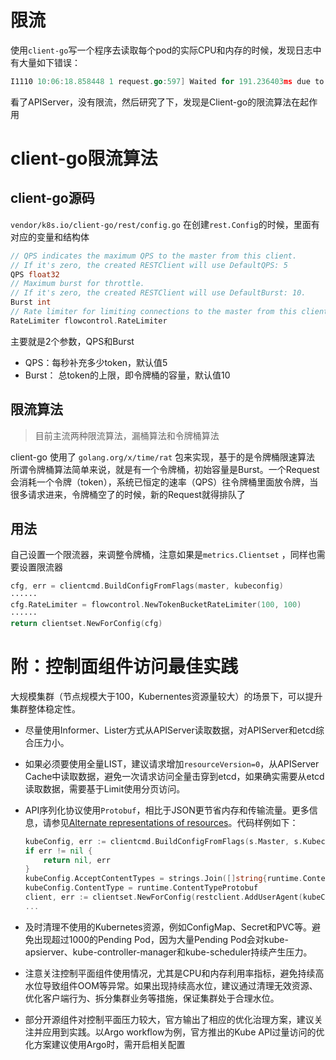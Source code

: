 # 限流

使用`client-go`写一个程序去读取每个pod的实际CPU和内存的时候，发现日志中有大量如下错误：

```go
I1110 10:06:18.858448 1 request.go:597] Waited for 191.236403ms due to client-side throttling, not priority and fairness, request: GET:https://xxx.xxx.xxx.xxx:443/apis/metrics.k8s.io/v1beta1/namespaces/kube-system/pods/coredns-5d579d874f-mg9cc
```

看了APIServer，没有限流，然后研究了下，发现是Client-go的限流算法在起作用

# client-go限流算法

## client-go源码

`vendor/k8s.io/client-go/rest/config.go`
在创建`rest.Config`的时候，里面有对应的变量和结构体

```go
// QPS indicates the maximum QPS to the master from this client.
// If it's zero, the created RESTClient will use DefaultQPS: 5
QPS float32
// Maximum burst for throttle.
// If it's zero, the created RESTClient will use DefaultBurst: 10.
Burst int
// Rate limiter for limiting connections to the master from this client. If present overwrites QPS/Burst
RateLimiter flowcontrol.RateLimiter
```

主要就是2个参数，QPS和Burst

- QPS：每秒补充多少token，默认值5
- Burst： 总token的上限，即令牌桶的容量，默认值10

## 限流算法

> 目前主流两种限流算法，漏桶算法和令牌桶算法

client-go 使用了 `golang.org/x/time/rat` 包来实现，基于的是令牌桶限速算法
所谓令牌桶算法简单来说，就是有一个令牌桶，初始容量是Burst。一个Request会消耗一个令牌（token），系统已恒定的速率（QPS）往令牌桶里面放令牌，当很多请求进来，令牌桶空了的时候，新的Request就得排队了

## 用法

自己设置一个限流器，来调整令牌桶，注意如果是`metrics.Clientset` ，同样也需要设置限流器

```go
cfg, err = clientcmd.BuildConfigFromFlags(master, kubeconfig)
······
cfg.RateLimiter = flowcontrol.NewTokenBucketRateLimiter(100, 100)
······
return clientset.NewForConfig(cfg)
```

# 附：控制面组件访问最佳实践

大规模集群（节点规模大于100，Kubernentes资源量较大）的场景下，可以提升集群整体稳定性。

- 尽量使用Informer、Lister方式从APIServer读取数据，对APIServer和etcd综合压力小。

- 如果必须要使用全量LIST，建议请求增加`resourceVersion=0`，从APIServer Cache中读取数据，避免一次请求访问全量击穿到etcd，如果确实需要从etcd读取数据，需要基于Limit使用分页访问。

- API序列化协议使用`Protobuf`，相比于JSON更节省内存和传输流量。更多信息，请参见[Alternate representations of resources](https://kubernetes.io/docs/reference/using-api/api-concepts/#alternate-representations-of-resources)。代码样例如下：
  
  ```go
  kubeConfig, err := clientcmd.BuildConfigFromFlags(s.Master, s.Kubeconfig)
  if err != nil {
      return nil, err
  }
  kubeConfig.AcceptContentTypes = strings.Join([]string{runtime.ContentTypeProtobuf, runtime.ContentTypeJSON}, ",")
  kubeConfig.ContentType = runtime.ContentTypeProtobuf
  client, err := clientset.NewForConfig(restclient.AddUserAgent(kubeConfig, "content-type-example"))
  ...
  ```

- 及时清理不使用的Kubernetes资源，例如ConfigMap、Secret和PVC等。避免出现超过1000的Pending Pod，因为大量Pending Pod会对kube-apsierver、kube-controller-manager和kube-scheduler持续产生压力。

- 注意关注控制平面组件使用情况，尤其是CPU和内存利用率指标，避免持续高水位导致组件OOM等异常。如果出现持续高水位，建议通过清理无效资源、优化客户端行为、拆分集群业务等措施，保证集群处于合理水位。

- 部分开源组件对控制平面压力较大，官方输出了相应的优化治理方案，建议关注并应用到实践。以Argo workflow为例，官方推出的Kube API过量访问的优化方案建议使用Argo时，需开启相关配置